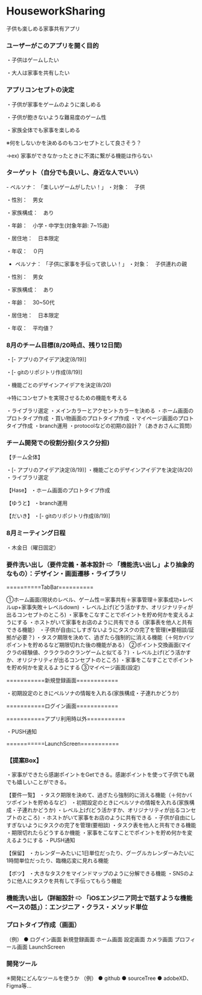 # HouseworkSharing

子供も楽しめる家事共有アプリ

<h3>ユーザーがこのアプリを開く目的</h3>

・子供はゲームしたい

・大人は家事を共有したい



<h3>アプリコンセプトの決定</h3>

・子供が家事をゲームのように楽しめる

・子供が飽きないような難易度のゲーム性

・家族全体でも家事を楽しめる

※何をしないかを決めるのもコンセプトとして良さそう？

→ex) 家事ができなかったときに不満に繋がる機能は作らない



<h3>ターゲット（自分でも良いし、身近な人でいい）</h3>
- ペルソナ： 「楽しいゲームがしたい！」
・対象：　子供

・性別：　男女

・家族構成：　あり

・年齢：　小学・中学生(対象年齢: 7~15歳)

・居住地：　日本限定

・年収：　０円


- ペルソナ： 「子供に家事を手伝って欲しい！」
・対象：　子供連れの親

・性別：　男女

・家族構成：　あり

・年齢：　30~50代

・居住地：　日本限定

・年収：　平均値？


<h3>8月のチーム目標(8/20時点、残り12日間)</h3>
・[- アプリのアイデア決定(8/19)]

・[- gitのリポジトリ作成(8/19)]

・機能ごとのデザインアイデアを決定(8/20)

→特にコンセプトを実現させるための機能を考える

・ライブラリ選定
・メインカラーとアクセントカラーを決める
・ホーム画面のプロトタイプ作成
・買い物画面のプロトタイプ作成
・マイページ画面のプロトタイプ作成
・branch運用
・protocolなどの初期の設計？（あきおさんに質問）


<h3>チーム開発での役割分担(タスク分担)</h3>

【チーム全体】

・[- アプリのアイデア決定(8/19)]
・機能ごとのデザインアイデアを決定(8/20)
・ライブラリ選定

【Hase】
・ホーム画面のプロトタイプ作成

【ゆうと】
・branch運用

【だいき】
・[- gitのリポジトリ作成(8/19)]


<h3>8月ミーティング日程</h3>
・木金日（曜日固定）


<h3>要件洗い出し（要件定義・基本設計 ⇨ 「機能洗い出し」より抽象的なもの）：デザイン・画面遷移・ライブラリ</h3>

==========TabBar==========

①ホーム画面(現状のレベル、ゲーム性＝家事共有＋家事管理＋家事成功+レベルup+家事失敗＋レベルdown)
・レベル上げ(どう活かすか、オリジナリティが出るコンセプトのところ)
・家事をこなすことでポイントを貯め何かを変えるようにする
・ホストがいて家事をお店のように共有できる（家事表を他人と共有できる機能）
・子供が自由にしすぎないようにタスクの完了を管理(※要相談/証拠が必要？)
・タスク期限を決めて、過ぎたら強制的に消える機能（＋何かバツポイントを貯めるなど期限切れた後の機能がある）
②ポイント交換画面(マイクラの経験値、クラクラのクランゲームと似てる？)
・レベル上げ(どう活かすか、オリジナリティが出るコンセプトのところ)
・家事をこなすことでポイントを貯め何かを変えるようにする
③マイページ画面(設定)

===========新規登録画面============

・初期設定のときにペルソナの情報を入れる(家族構成・子連れかどうか)

===========ログイン画面============


===========アプリ利用時以外===========

・PUSH通知


===========LaunchScreen===========

<h3>【提案Box】</h3>
・家事ができたら感謝ポイントをGetできる。感謝ポイントを使って子供でも親でも嬉しいことができる。

【要件一覧】
・タスク期限を決めて、過ぎたら強制的に消える機能（＋何かバツポイントを貯めるなど）
・初期設定のときにペルソナの情報を入れる(家族構成・子連れかどうか)
・レベル上げ(どう活かすか、オリジナリティが出るコンセプトのところ)
・ホストがいて家事をお店のように共有できる
・子供が自由にしすぎないようにタスクの完了を管理(要相談)
・タスク表を他人と共有できる機能
・期限切れたらどうするか機能
・家事をこなすことでポイントを貯め何かを変えるようにする
・PUSH通知

【保留】
・カレンダーみたいに1日単位だったり、グーグルカレンダーみたいに1時間単位だったり、臨機応変に見れる機能

【ボツ】
・大きなタスクをマインドマップのように分解できる機能
・SNSのように他人にタスクを共有して手伝ってもらう機能


<h3>機能洗い出し（詳細設計 ⇨ 「iOSエンジニア同士で話すような機能ベースの話」）：エンジニア・クラス・メソッド単位</h3>


<h3>プロトタイプ作成（画面）</h3>
（例）       ●  ログイン画面
    新規登録画面
    ホーム画面
    設定画面
    カメラ画面
    プロフィール画面
    LaunchScreen


<h3>開発ツール</h3>
✳︎開発にどんなツールを使うか
（例）
● github
● sourceTree
● adobeXD、Figma等...

